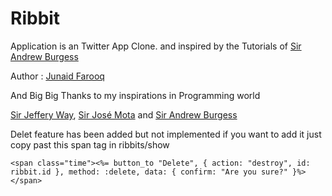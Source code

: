 Ribbit
======



Application is an Twitter App Clone. and inspired by the Tutorials of 
 [Sir Andrew Burgess](https://twitter.com/andrew8088)

Author : [Junaid Farooq](http://ijunaidfarooq.herokuapp.com/)

And Big Big Thanks to my inspirations in Programming world

[Sir Jeffery Way](https://twitter.com/jeffrey_way), [Sir José Mota](https://twitter.com/josemotanet) and [Sir Andrew Burgess](https://twitter.com/andrew8088)



Delet feature has been added but not implemented if you want to add it just copy past this span tag in ribbits/show 

```
<span class="time"><%= button_to "Delete", { action: "destroy", id: ribbit.id }, method: :delete, data: { confirm: "Are you sure?" }%></span>
```
